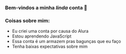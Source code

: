 ### Bem-vindos a minha _**linda**_ conta 🥸

### Coisas sobre mim:

- Eu criei uma conta por causa do Alura
- Estou aprendendo JavaScript
- Essa conta é um armazem pras bagunças que eu faço
- Tenha baixas expectativas sobre mim

